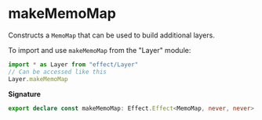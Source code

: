 # makeMemoMap

Constructs a `MemoMap` that can be used to build additional layers.

To import and use `makeMemoMap` from the "Layer" module:

```ts
import * as Layer from "effect/Layer"
// Can be accessed like this
Layer.makeMemoMap
```

**Signature**

```ts
export declare const makeMemoMap: Effect.Effect<MemoMap, never, never>
```
